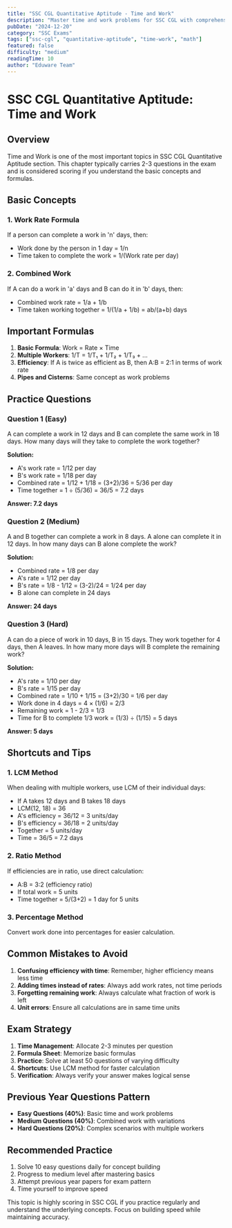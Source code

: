 ```yaml
---
title: "SSC CGL Quantitative Aptitude - Time and Work"
description: "Master time and work problems for SSC CGL with comprehensive solutions and shortcuts. Essential questions for competitive exam preparation."
pubDate: "2024-12-20"
category: "SSC Exams"
tags: ["ssc-cgl", "quantitative-aptitude", "time-work", "math"]
featured: false
difficulty: "medium"
readingTime: 10
author: "Eduware Team"
---
```


# SSC CGL Quantitative Aptitude: Time and Work

## Overview

Time and Work is one of the most important topics in SSC CGL Quantitative Aptitude section. This chapter typically carries 2-3 questions in the exam and is considered scoring if you understand the basic concepts and formulas.

## Basic Concepts

### 1. Work Rate Formula
If a person can complete a work in 'n' days, then:
- Work done by the person in 1 day = 1/n
- Time taken to complete the work = 1/(Work rate per day)

### 2. Combined Work
If A can do a work in 'a' days and B can do it in 'b' days, then:
- Combined work rate = 1/a + 1/b
- Time taken working together = 1/(1/a + 1/b) = ab/(a+b) days

## Important Formulas

1. **Basic Formula**: Work = Rate × Time
2. **Multiple Workers**: 1/T = 1/T₁ + 1/T₂ + 1/T₃ + ...
3. **Efficiency**: If A is twice as efficient as B, then A:B = 2:1 in terms of work rate
4. **Pipes and Cisterns**: Same concept as work problems

## Practice Questions

### Question 1 (Easy)
A can complete a work in 12 days and B can complete the same work in 18 days. How many days will they take to complete the work together?

**Solution:**
- A's work rate = 1/12 per day
- B's work rate = 1/18 per day
- Combined rate = 1/12 + 1/18 = (3+2)/36 = 5/36 per day
- Time together = 1 ÷ (5/36) = 36/5 = 7.2 days

**Answer: 7.2 days**

### Question 2 (Medium)
A and B together can complete a work in 8 days. A alone can complete it in 12 days. In how many days can B alone complete the work?

**Solution:**
- Combined rate = 1/8 per day
- A's rate = 1/12 per day
- B's rate = 1/8 - 1/12 = (3-2)/24 = 1/24 per day
- B alone can complete in 24 days

**Answer: 24 days**

### Question 3 (Hard)
A can do a piece of work in 10 days, B in 15 days. They work together for 4 days, then A leaves. In how many more days will B complete the remaining work?

**Solution:**
- A's rate = 1/10 per day
- B's rate = 1/15 per day
- Combined rate = 1/10 + 1/15 = (3+2)/30 = 1/6 per day
- Work done in 4 days = 4 × (1/6) = 2/3
- Remaining work = 1 - 2/3 = 1/3
- Time for B to complete 1/3 work = (1/3) ÷ (1/15) = 5 days

**Answer: 5 days**

## Shortcuts and Tips

### 1. LCM Method
When dealing with multiple workers, use LCM of their individual days:
- If A takes 12 days and B takes 18 days
- LCM(12, 18) = 36
- A's efficiency = 36/12 = 3 units/day
- B's efficiency = 36/18 = 2 units/day
- Together = 5 units/day
- Time = 36/5 = 7.2 days

### 2. Ratio Method
If efficiencies are in ratio, use direct calculation:
- A:B = 3:2 (efficiency ratio)
- If total work = 5 units
- Time together = 5/(3+2) = 1 day for 5 units

### 3. Percentage Method
Convert work done into percentages for easier calculation.

## Common Mistakes to Avoid

1. **Confusing efficiency with time**: Remember, higher efficiency means less time
2. **Adding times instead of rates**: Always add work rates, not time periods
3. **Forgetting remaining work**: Always calculate what fraction of work is left
4. **Unit errors**: Ensure all calculations are in same time units

## Exam Strategy

1. **Time Management**: Allocate 2-3 minutes per question
2. **Formula Sheet**: Memorize basic formulas
3. **Practice**: Solve at least 50 questions of varying difficulty
4. **Shortcuts**: Use LCM method for faster calculation
5. **Verification**: Always verify your answer makes logical sense

## Previous Year Questions Pattern

- **Easy Questions (40%)**: Basic time and work problems
- **Medium Questions (40%)**: Combined work with variations
- **Hard Questions (20%)**: Complex scenarios with multiple workers

## Recommended Practice

1. Solve 10 easy questions daily for concept building
2. Progress to medium level after mastering basics
3. Attempt previous year papers for exam pattern
4. Time yourself to improve speed

This topic is highly scoring in SSC CGL if you practice regularly and understand the underlying concepts. Focus on building speed while maintaining accuracy.
